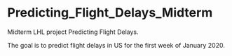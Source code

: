 # Predicting_Flight_Delays_Midterm

Midterm LHL project Predicting Flight Delays.

The goal is to predict flight delays in US for the first week of January 2020.
